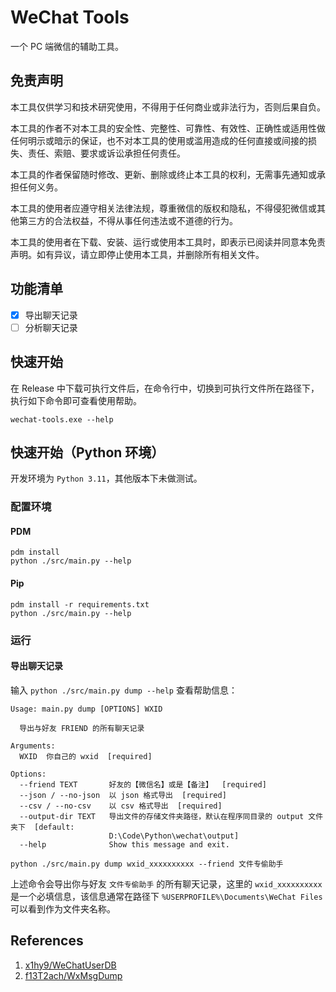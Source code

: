 # WeChat Tools
一个 PC 端微信的辅助工具。

## 免责声明

本工具仅供学习和技术研究使用，不得用于任何商业或非法行为，否则后果自负。

本工具的作者不对本工具的安全性、完整性、可靠性、有效性、正确性或适用性做任何明示或暗示的保证，也不对本工具的使用或滥用造成的任何直接或间接的损失、责任、索赔、要求或诉讼承担任何责任。

本工具的作者保留随时修改、更新、删除或终止本工具的权利，无需事先通知或承担任何义务。

本工具的使用者应遵守相关法律法规，尊重微信的版权和隐私，不得侵犯微信或其他第三方的合法权益，不得从事任何违法或不道德的行为。

本工具的使用者在下载、安装、运行或使用本工具时，即表示已阅读并同意本免责声明。如有异议，请立即停止使用本工具，并删除所有相关文件。

## 功能清单

- [x] 导出聊天记录
- [ ] 分析聊天记录

## 快速开始
在 Release 中下载可执行文件后，在命令行中，切换到可执行文件所在路径下，执行如下命令即可查看使用帮助。
```
wechat-tools.exe --help
```

## 快速开始（Python 环境）
开发环境为 `Python 3.11`，其他版本下未做测试。

### 配置环境
#### PDM
```
pdm install
python ./src/main.py --help
```

#### Pip
```
pdm install -r requirements.txt
python ./src/main.py --help
```

### 运行

#### 导出聊天记录
输入 `python ./src/main.py dump --help` 查看帮助信息：
```
Usage: main.py dump [OPTIONS] WXID

  导出与好友 FRIEND 的所有聊天记录

Arguments:
  WXID  你自己的 wxid  [required]

Options:
  --friend TEXT       好友的【微信名】或是【备注】  [required]
  --json / --no-json  以 json 格式导出  [required]
  --csv / --no-csv    以 csv 格式导出  [required]
  --output-dir TEXT   导出文件的存储文件夹路径，默认在程序同目录的 output 文件夹下  [default:
                      D:\Code\Python\wechat\output]
  --help              Show this message and exit.
```
```
python ./src/main.py dump wxid_xxxxxxxxxx --friend 文件专偷助手
```
上述命令会导出你与好友 `文件专偷助手` 的所有聊天记录，这里的 `wxid_xxxxxxxxxx` 是一个必填信息，该信息通常在路径下 `%USERPROFILE%\Documents\WeChat Files` 可以看到作为文件夹名称。

## References

1. [x1hy9/WeChatUserDB](https://github.com/x1hy9/WeChatUserDB)
2. [f13T2ach/WxMsgDump](https://github.com/f13T2ach/WxMsgDump)
